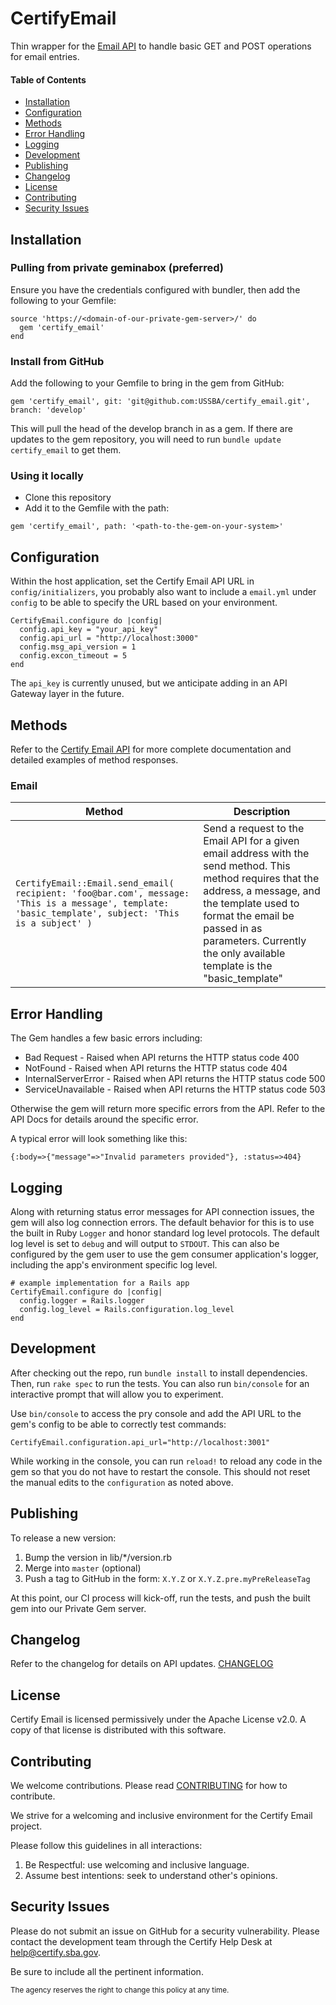 # CertifyEmail
Thin wrapper for the [Email API](https://github.com/USSBA/email_api) to handle basic GET and POST operations for email entries.

#### Table of Contents
- [Installation](#user-content-installation)
- [Configuration](#user-content-configuration)
- [Methods](#user-content-methods)
- [Error Handling](#user-content-error-handling)
- [Logging](#user-content-logging)
- [Development](#user-content-development)
- [Publishing](#user-content-publishing)
- [Changelog](#user-content-changelog)
- [License](#license)
- [Contributing](#contributing)
- [Security Issues](#security-issues)

## Installation

### Pulling from private geminabox (preferred)

Ensure you have the credentials configured with bundler, then add the following to your Gemfile:
```
source 'https://<domain-of-our-private-gem-server>/' do
  gem 'certify_email'
end
```

### Install from GitHub

Add the following to your Gemfile to bring in the gem from GitHub:

```
gem 'certify_email', git: 'git@github.com:USSBA/certify_email.git', branch: 'develop'
```

This will pull the head of the develop branch in as a gem.  If there are updates to the gem repository, you will need to run `bundle update certify_email` to get them.

### Using it locally

* Clone this repository
* Add it to the Gemfile with the path:

```
gem 'certify_email', path: '<path-to-the-gem-on-your-system>'
```

## Configuration
Within the host application, set the Certify Email API URL in `config/initializers`, you probably also want to include a `email.yml` under `config` to be able to specify the URL based on your environment.

```
CertifyEmail.configure do |config|
  config.api_key = "your_api_key"
  config.api_url = "http://localhost:3000"
  config.msg_api_version = 1
  config.excon_timeout = 5
end
```
The `api_key` is currently unused, but we anticipate adding in an API Gateway layer in the future.

## Methods
Refer to the [Certify Email API](https://github.com/USSBA/email-api) for more complete documentation and detailed examples of method responses.

### Email
| Method | Description |
| ------ | ----------- |
| `CertifyEmail::Email.send_email( recipient: 'foo@bar.com', message: 'This is a message', template: 'basic_template', subject: 'This is a subject' )` | Send a request to the Email API for a given email address with the send method. This method requires that the address, a message, and the template used to format the email be passed in as parameters. Currently the only available template is the "basic_template"|

## Error Handling

The Gem handles a few basic errors including:

* Bad Request - Raised when API returns the HTTP status code 400
* NotFound - Raised when API returns the HTTP status code 404
* InternalServerError - Raised when API returns the HTTP status code 500
* ServiceUnavailable - Raised when API returns the HTTP status code 503

Otherwise the gem will return more specific errors from the API. Refer to the API Docs for details around the specific error.

A typical error will look something like this:
```
{:body=>{"message"=>"Invalid parameters provided"}, :status=>404}
```

## Logging
Along with returning status error messages for API connection issues, the gem will also log connection errors.  The default behavior for this is to use the built in Ruby `Logger` and honor standard log level protocols.  The default log level is set to `debug` and will output to `STDOUT`.  This can also be configured by the gem user to use the gem consumer application's logger, including the app's environment specific log level.
```
# example implementation for a Rails app
CertifyEmail.configure do |config|
  config.logger = Rails.logger
  config.log_level = Rails.configuration.log_level
end
```

## Development
After checking out the repo, run `bundle install` to install dependencies. Then, run `rake spec` to run the tests. You can also run `bin/console` for an interactive prompt that will allow you to experiment.

Use `bin/console` to access the pry console and add the API URL to the gem's config to be able to correctly test commands:
```
CertifyEmail.configuration.api_url="http://localhost:3001"
```
While working in the console, you can run `reload!` to reload any code in the gem so that you do not have to restart the console.  This should not reset the manual edits to the `configuration` as noted above.

## Publishing
To release a new version:

  1. Bump the version in lib/\*/version.rb
  1. Merge into `master` (optional)
  1. Push a tag to GitHub in the form: `X.Y.Z` or `X.Y.Z.pre.myPreReleaseTag`

At this point, our CI process will kick-off, run the tests, and push the built gem into our Private Gem server.

## Changelog
Refer to the changelog for details on API updates. [CHANGELOG](CHANGELOG.md)

## License
Certify Email is licensed permissively under the Apache License v2.0.
A copy of that license is distributed with this software.

## Contributing
We welcome contributions. Please read [CONTRIBUTING](CONTRIBUTING.md) for how to contribute.

We strive for a welcoming and inclusive environment for the Certify Email project.

Please follow this guidelines in all interactions:

1. Be Respectful: use welcoming and inclusive language.
2. Assume best intentions: seek to understand other's opinions.

## Security Issues
Please do not submit an issue on GitHub for a security vulnerability. Please contact the development team through the Certify Help Desk at [help@certify.sba.gov](mailto:help@certify.sba.gov).

Be sure to include all the pertinent information.

<sub>The agency reserves the right to change this policy at any time.</sub>

